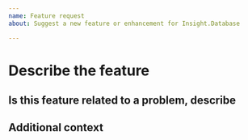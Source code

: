 ```yaml
---
name: Feature request
about: Suggest a new feature or enhancement for Insight.Database

---
```


# Describe the feature

<!-- A description of what the bug is. -->

## Is this feature related to a problem, describe

<!-- Please indicate the specific scenario where this feature would help -->

## Additional context

<!-- Add any other context or screenshots about the feature request here. -->
